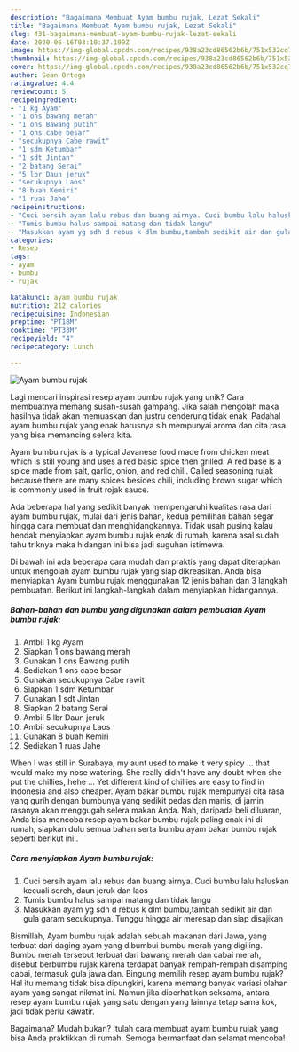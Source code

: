 ```yaml
---
description: "Bagaimana Membuat Ayam bumbu rujak, Lezat Sekali"
title: "Bagaimana Membuat Ayam bumbu rujak, Lezat Sekali"
slug: 431-bagaimana-membuat-ayam-bumbu-rujak-lezat-sekali
date: 2020-06-16T03:10:37.199Z
image: https://img-global.cpcdn.com/recipes/938a23cd86562b6b/751x532cq70/ayam-bumbu-rujak-foto-resep-utama.jpg
thumbnail: https://img-global.cpcdn.com/recipes/938a23cd86562b6b/751x532cq70/ayam-bumbu-rujak-foto-resep-utama.jpg
cover: https://img-global.cpcdn.com/recipes/938a23cd86562b6b/751x532cq70/ayam-bumbu-rujak-foto-resep-utama.jpg
author: Sean Ortega
ratingvalue: 4.4
reviewcount: 5
recipeingredient:
- "1 kg Ayam"
- "1 ons bawang merah"
- "1 ons Bawang putih"
- "1 ons cabe besar"
- "secukupnya Cabe rawit"
- "1 sdm Ketumbar"
- "1 sdt Jintan"
- "2 batang Serai"
- "5 lbr Daun jeruk"
- "secukupnya Laos"
- "8 buah Kemiri"
- "1 ruas Jahe"
recipeinstructions:
- "Cuci bersih ayam lalu rebus dan buang airnya. Cuci bumbu lalu haluskan kecuali sereh, daun jeruk dan laos"
- "Tumis bumbu halus sampai matang dan tidak langu"
- "Masukkan ayam yg sdh d rebus k dlm bumbu,tambah sedikit air dan gula garam secukupnya. Tunggu hingga air meresap dan siap disajikan"
categories:
- Resep
tags:
- ayam
- bumbu
- rujak

katakunci: ayam bumbu rujak 
nutrition: 212 calories
recipecuisine: Indonesian
preptime: "PT18M"
cooktime: "PT33M"
recipeyield: "4"
recipecategory: Lunch

---
```



![Ayam bumbu rujak](https://img-global.cpcdn.com/recipes/938a23cd86562b6b/751x532cq70/ayam-bumbu-rujak-foto-resep-utama.jpg)

Lagi mencari inspirasi resep ayam bumbu rujak yang unik? Cara membuatnya memang susah-susah gampang. Jika salah mengolah maka hasilnya tidak akan memuaskan dan justru cenderung tidak enak. Padahal ayam bumbu rujak yang enak harusnya sih mempunyai aroma dan cita rasa yang bisa memancing selera kita.

Ayam bumbu rujak is a typical Javanese food made from chicken meat which is still young and uses a red basic spice then grilled. A red base is a spice made from salt, garlic, onion, and red chili. Called seasoning rujak because there are many spices besides chili, including brown sugar which is commonly used in fruit rojak sauce.

Ada beberapa hal yang sedikit banyak mempengaruhi kualitas rasa dari ayam bumbu rujak, mulai dari jenis bahan, kedua pemilihan bahan segar hingga cara membuat dan menghidangkannya. Tidak usah pusing kalau hendak menyiapkan ayam bumbu rujak enak di rumah, karena asal sudah tahu triknya maka hidangan ini bisa jadi suguhan istimewa.


Di bawah ini ada beberapa cara mudah dan praktis yang dapat diterapkan untuk mengolah ayam bumbu rujak yang siap dikreasikan. Anda bisa menyiapkan Ayam bumbu rujak menggunakan 12 jenis bahan dan 3 langkah pembuatan. Berikut ini langkah-langkah dalam menyiapkan hidangannya.

<!--inarticleads1-->

##### Bahan-bahan dan bumbu yang digunakan dalam pembuatan Ayam bumbu rujak:

1. Ambil 1 kg Ayam
1. Siapkan 1 ons bawang merah
1. Gunakan 1 ons Bawang putih
1. Sediakan 1 ons cabe besar
1. Gunakan secukupnya Cabe rawit
1. Siapkan 1 sdm Ketumbar
1. Gunakan 1 sdt Jintan
1. Siapkan 2 batang Serai
1. Ambil 5 lbr Daun jeruk
1. Ambil secukupnya Laos
1. Gunakan 8 buah Kemiri
1. Sediakan 1 ruas Jahe


When I was still in Surabaya, my aunt used to make it very spicy … that would make my nose watering. She really didn&#39;t have any doubt when she put the chillies, hehe … Yet different kind of chillies are easy to find in Indonesia and also cheaper. Ayam bakar bumbu rujak mempunyai cita rasa yang gurih dengan bumbunya yang sedikit pedas dan manis, di jamin rasanya akan menggugah selera makan Anda. Nah, daripada beli diluaran, Anda bisa mencoba resep ayam bakar bumbu rujak paling enak ini di rumah, siapkan dulu semua bahan serta bumbu ayam bakar bumbu rujak seperti berikut ini.. 

<!--inarticleads2-->

##### Cara menyiapkan Ayam bumbu rujak:

1. Cuci bersih ayam lalu rebus dan buang airnya. Cuci bumbu lalu haluskan kecuali sereh, daun jeruk dan laos
1. Tumis bumbu halus sampai matang dan tidak langu
1. Masukkan ayam yg sdh d rebus k dlm bumbu,tambah sedikit air dan gula garam secukupnya. Tunggu hingga air meresap dan siap disajikan


Bismillah, Ayam bumbu rujak adalah sebuah makanan dari Jawa, yang terbuat dari daging ayam yang dibumbui bumbu merah yang digiling. Bumbu merah tersebut terbuat dari bawang merah dan cabai merah, disebut berbumbu rujak karena terdapat banyak rempah-rempah disamping cabai, termasuk gula jawa dan. Bingung memilih resep ayam bumbu rujak? Hal itu memang tidak bisa dipungkiri, karena memang banyak variasi olahan ayam yang sangat nikmat ini. Namun jika diperhatikan seksama, antara resep ayam bumbu rujak yang satu dengan yang lainnya tetap sama kok, jadi tidak perlu kawatir. 

Bagaimana? Mudah bukan? Itulah cara membuat ayam bumbu rujak yang bisa Anda praktikkan di rumah. Semoga bermanfaat dan selamat mencoba!
